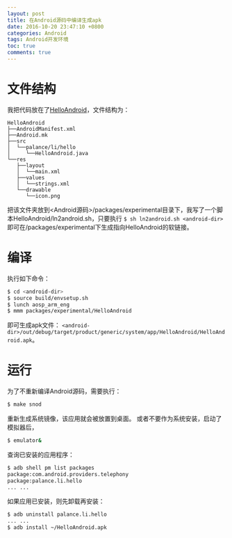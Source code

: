```yaml
---
layout: post
title: 在Android源码中编译生成apk
date: 2016-10-20 23:47:10 +0800
categories: Android
tags: Android开发环境
toc: true
comments: true
---
```

# 文件结构
我把代码放在了[HelloAndroid](https://github.com/palanceli/blog/tree/master/source/_drafts/2016/1020HelloAndroid/HelloAndroid)，文件结构为：
```
HelloAndroid
├──AndroidManifest.xml
├──Android.mk
├──src
│  └──palance/li/hello
│     └──HelloAndroid.java
└──res
   ├──layout
   │  └──main.xml
   ├──values
   │  └──strings.xml
   └──drawable
      └──icon.png
```
<!-- more -->
把该文件夹放到<Android源码>/packages/experimental目录下，我写了一个脚本HelloAndroid/ln2android.sh，只要执行
`$ sh ln2android.sh <android-dir>`
即可在<android-dir>/packages/experimental下生成指向HelloAndroid的软链接。
# 编译
执行如下命令：
``` bash
$ cd <android-dir>
$ source build/envsetup.sh
$ lunch aosp_arm_eng
$ mmm packages/experimental/HelloAndroid
```
即可生成apk文件：
`<android-dir>/out/debug/target/product/generic/system/app/HelloAndroid/HelloAndroid.apk`。
# 运行
为了不重新编译Android源码，需要执行：
``` bash
$ make snod
```
重新生成系统镜像，该应用就会被放置到桌面。
或者不要作为系统安装，启动了模拟器后，
``` bash
$ emulator& 
```
查询已安装的应用程序：
``` bash
$ adb shell pm list packages
package:com.android.providers.telephony
package:palance.li.hello
... ...
```
如果应用已安装，则先卸载再安装：
``` bash
$ adb uninstall palance.li.hello
... ...
$ adb install ~/HelloAndroid.apk
```